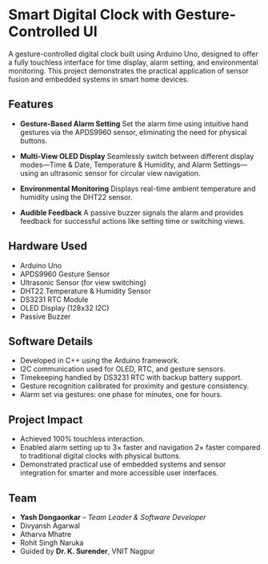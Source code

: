 # Smart Digital Clock with Gesture-Controlled UI

A gesture-controlled digital clock built using Arduino Uno, designed to offer a fully touchless interface for time display, alarm setting, and environmental monitoring. This project demonstrates the practical application of sensor fusion and embedded systems in smart home devices.

## Features

* **Gesture-Based Alarm Setting**
  Set the alarm time using intuitive hand gestures via the APDS9960 sensor, eliminating the need for physical buttons.

* **Multi-View OLED Display**
  Seamlessly switch between different display modes—Time & Date, Temperature & Humidity, and Alarm Settings—using an ultrasonic sensor for circular view navigation.

* **Environmental Monitoring**
  Displays real-time ambient temperature and humidity using the DHT22 sensor.

* **Audible Feedback**
  A passive buzzer signals the alarm and provides feedback for successful actions like setting time or switching views.

## Hardware Used

* Arduino Uno
* APDS9960 Gesture Sensor
* Ultrasonic Sensor (for view switching)
* DHT22 Temperature & Humidity Sensor
* DS3231 RTC Module
* OLED Display (128x32 I2C)
* Passive Buzzer

## Software Details

* Developed in C++ using the Arduino framework.
* I2C communication used for OLED, RTC, and gesture sensors.
* Timekeeping handled by DS3231 RTC with backup battery support.
* Gesture recognition calibrated for proximity and gesture consistency.
* Alarm set via gestures: one phase for minutes, one for hours.

## Project Impact

* Achieved 100% touchless interaction.
* Enabled alarm setting up to 3× faster and navigation 2× faster compared to traditional digital clocks with physical buttons.
* Demonstrated practical use of embedded systems and sensor integration for smarter and more accessible user interfaces.

## Team

* **Yash Dongaonkar** – *Team Leader & Software Developer*
* Divyansh Agarwal
* Atharva Mhatre
* Rohit Singh Naruka
* Guided by **Dr. K. Surender**, VNIT Nagpur
